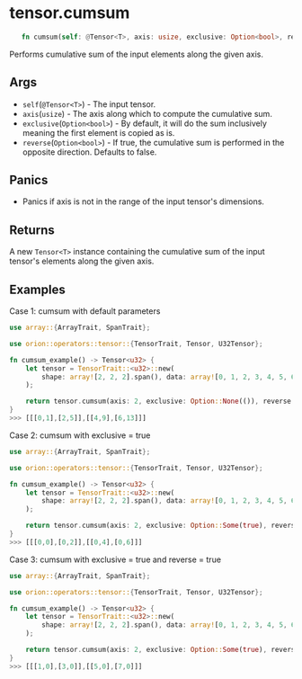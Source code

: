 # tensor.cumsum

```rust 
   fn cumsum(self: @Tensor<T>, axis: usize, exclusive: Option<bool>, reverse: Option<bool>) -> Tensor<usize>;
```

Performs cumulative sum of the input elements along the given axis.

## Args

* `self`(`@Tensor<T>`) - The input tensor.
* `axis`(`usize`) - The axis along which to compute the cumulative sum.
* `exclusive`(`Option<bool>`) - By default, it will do the sum inclusively meaning the first element is copied as is.
* `reverse`(`Option<bool>`) - If true, the cumulative sum is performed in the opposite direction. Defaults to false.   

## Panics

* Panics if axis is not in the range of the input tensor's dimensions.

## Returns 

A new `Tensor<T>` instance containing the cumulative sum of the input tensor's elements along the given axis.

## Examples

Case 1: cumsum with default parameters

```rust
use array::{ArrayTrait, SpanTrait};

use orion::operators::tensor::{TensorTrait, Tensor, U32Tensor};

fn cumsum_example() -> Tensor<u32> {
    let tensor = TensorTrait::<u32>::new(
        shape: array![2, 2, 2].span(), data: array![0, 1, 2, 3, 4, 5, 6, 7].span(),
    );

    return tensor.cumsum(axis: 2, exclusive: Option::None(()), reverse: Option::None(()));
}
>>> [[[0,1],[2,5]],[[4,9],[6,13]]]
```

Case 2: cumsum with exclusive = true

```rust
use array::{ArrayTrait, SpanTrait};

use orion::operators::tensor::{TensorTrait, Tensor, U32Tensor};

fn cumsum_example() -> Tensor<u32> {
    let tensor = TensorTrait::<u32>::new(
        shape: array![2, 2, 2].span(), data: array![0, 1, 2, 3, 4, 5, 6, 7].span(),
    );

    return tensor.cumsum(axis: 2, exclusive: Option::Some(true), reverse: Option::None(()));
}
>>> [[[0,0],[0,2]],[[0,4],[0,6]]]
```

Case 3: cumsum with exclusive = true and reverse = true

```rust
use array::{ArrayTrait, SpanTrait};

use orion::operators::tensor::{TensorTrait, Tensor, U32Tensor};

fn cumsum_example() -> Tensor<u32> {
    let tensor = TensorTrait::<u32>::new(
        shape: array![2, 2, 2].span(), data: array![0, 1, 2, 3, 4, 5, 6, 7].span(),
    );

    return tensor.cumsum(axis: 2, exclusive: Option::Some(true), reverse: Option::Some(true));
}
>>> [[[1,0],[3,0]],[[5,0],[7,0]]]
```
